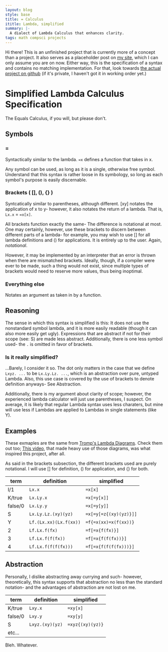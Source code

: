 ```yaml
---
layout: blog
style: base
title: = Calculus
ititle: Lambda, simplified
summary: |-
  A dialect of Lambda Calculus that enhances clarity.
tags: math compsci projects
---
```

Hi there! This is an unfinished project that is currently more of a concept
than a project. It also serves as a placeholder post on
[my site](https://elliouros.github.io), which I can only assume you are on
now. Either way, this is the specification of a syntax and contains no
matching implementation. For that, look towards
[the actual project on github](https://github.com/elliouros/lambda) (if it's
private, I haven't got it in working order yet.)

# Simplified Lambda Calculus Specification

The Equals Calculus, if you will, but please don't.

## Symbols

### =

Syntactically similar to the lambda. `=x` defines a function that takes in x.

Any symbol can be used, as long as it is a single, otherwise free symbol.
Understand that this syntax is rather loose in its symbology, so long as each
symbol's purpose is easily discernable.

### Brackets \( \[\], \(\), \{\} \)

Syntcatically similar to parentheses, although different. \[xy\] notates the
application of x to y- however, it also notates the return of a lambda. That
is, `Lx.x` = `=x[x]`.

All brackets function exactly the same- The difference is notational at most.
One may certainly, however, use these brackets to discern between different
parts of a lambda- for example, you may wish to use [] for all lambda
definitions and () for applications. It is entirely up to the user. Again,
*notational*.

However, it may be implemented by an interpreter that an error is thrown when
there are mismatched brackets. Ideally, though, if a compiler were ever to be
made, such a thing would not exist, since multiple types of brackets would need
to reserve more values, thus being inoptimal.


### Everything else

Notates an argument as taken in by a function.

## Reasoning

The sense in which this syntax is simplified is this: It does not use the
nonstandard symbol lambda, and it is more easily readable (though it can also
more easily get ugly). Expressions that are abstract if not for their scope
(see: S) are made less abstract. Additionally, there is one less symbol used-
the `.` is omitted in favor of brackets.

### Is it really simplified?

...Barely, I consider it so. The dot only matters in the case that we define
`Lxyz. ...` to be `Lx.Ly.Lz. ...`, which is an abstraction over pure, untyped
Lambda. Also, this use case is covered by the use of brackets to denote
definition anyways- See Abstraction.

Additionally, there is my argument about clarity of scope; however, the
experienced lambda calculator will just use parentheses, I suspect. On
average, it is likely that regular Lambda syntax uses less charaters, but mine
will use less if Lambdas are applied to Lambdas in single statements (like Y).

## Examples

These exmaples are the same from
[Tromp's Lambda Diagrams](https://tromp.github.io/cl/diagrams.html). Check them
out too; [This video](https://youtu.be/RcVA8Nj6HEo), that made heavy use of
those diagrams, was what inspired this project, after all.

As said in the brackets subsection, the different brackets used are purely
notational. I will use [] for definition, () for application, and {} for both.

|term   |definition            |simplified            |
|-------|----------------------|----------------------|
|I/1    |`Lx.x`                |`=x[x]`               |
|K/true |`Lx.Ly.x`             |`=x[=y[x]]`           |
|false/0|`Lx.Ly.y`             |`=x[=y[y]]`           |
|S      |`Lx.Ly.Lz.(xy)(yz)`   |`=x[=y[=z{(xy)(yz)}]]`|
|Y      |`Lf.(Lx.xx)(Lx.f(xx))`|`=f{=x(xx)=x(f(xx))}` |
|2      |`Lf.Lx.f(fx)`         |`=f[=x{f(fx)}]`       |
|3      |`Lf.Lx.f(f(fx))`      |`=f[=x{f(f(fx))}]`    |
|4      |`Lf.Lx.f(f(f(fx)))`   |`=f[=x{f(f(f(fx)))}]` |

## Abstraction

Personally, I dislike abstracting away currying and such- however,
theoretically, this syntax supports that abstraction no less than the standard
notation- and the advantages of abstraction are not lost on me.

|term   |definition     |simplified      |
|-------|---------------|----------------|
|K/true |`Lxy.x`        |`=xy[x]`        |
|false/0|`Lxy.y`        |`=xy[y]`        |
|S      |`Lxyz.(xy)(yz)`|`=xyz{(xy)(yz)}`|
|etc... |               |                |

Bleh. Whatever.

